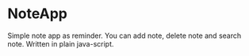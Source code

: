 # NoteApp
Simple note app as reminder. You can add note, delete note and search note.
Written in plain java-script.
